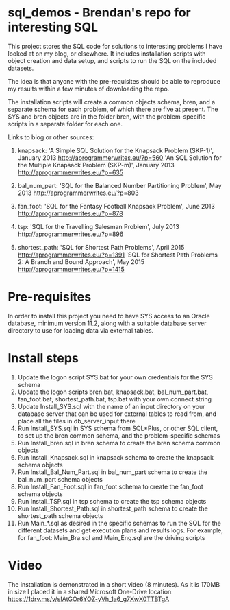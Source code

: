 # sql_demos - Brendan's repo for interesting SQL

This project stores the SQL code for solutions to interesting problems I have looked at on my blog,
or elsewhere. It includes installation scripts with object creation and data setup, and scripts to
run the SQL on the included datasets.

The idea is that anyone with the pre-requisites should be able to reproduce my results within a few 
minutes of downloading the repo.

The installation scripts will create a common objects schema, bren, and a separate schema for each
problem, of which there are five at present. The SYS and bren objects are in the folder bren, with
the problem-specific scripts in a separate folder for each one.

Links to blog or other sources:

1. knapsack:      'A Simple SQL Solution for the Knapsack Problem (SKP-1)', January 2013
                  http://aprogrammerwrites.eu/?p=560
                  'An SQL Solution for the Multiple Knapsack Problem (SKP-m)', January 2013
                  http://aprogrammerwrites.eu/?p=635

2. bal_num_part: 'SQL for the Balanced Number Partitioning Problem', May 2013
                  http://aprogrammerwrites.eu/?p=803

3. fan_foot:      'SQL for the Fantasy Football Knapsack Problem', June 2013
                  http://aprogrammerwrites.eu/?p=878

4. tsp:           'SQL for the Travelling Salesman Problem', July 2013
                  http://aprogrammerwrites.eu/?p=896

5. shortest_path: 'SQL for Shortest Path Problems', April 2015
                  http://aprogrammerwrites.eu/?p=1391
                  'SQL for Shortest Path Problems 2: A Branch and Bound Approach', May 2015
                  http://aprogrammerwrites.eu/?p=1415

Pre-requisites
==============
In order to install this project you need to have SYS access to an Oracle database, minimum version
11.2, along with a suitable database server directory to use for loading data via external tables.

Install steps
=============
        
1. Update the logon script SYS.bat for your own credentials for the SYS schema
2. Update the logon scripts bren.bat, knapsack.bat, bal_num_part.bat, fan_foot.bat,
shortest_path.bat, tsp.bat with your own connect string
3. Update Install_SYS.sql with the name of an input directory on your database server that
can be used for external tables to read from, and place all the files in db_server_input there
4. Run Install_SYS.sql in SYS schema from SQL*Plus, or other SQL client, to set up the bren
common schema, and the problem-specific schemas
5. Run Install_bren.sql in bren schema to create the bren schema common objects
6. Run Install_Knapsack.sql in knapsack schema to create the knapsack schema objects
7. Run Install_Bal_Num_Part.sql in bal_num_part schema to create the bal_num_part schema objects
8. Run Install_Fan_Foot.sql in fan_foot schema to create the fan_foot schema objects
9. Run Install_TSP.sql in tsp schema to create the tsp schema objects
10. Run Install_Shortest_Path.sql in shortest_path schema to create the shortest_path schema objects
11. Run Main_*.sql as desired in the specific schemas to run the SQL for the different datasets and
get execution plans and results logs. For example, for fan_foot: Main_Bra.sql and Main_Eng.sql are
the driving scripts

Video
=====
The installation is demonstrated in a short video (8 minutes). As it is 170MB in size I placed it in a
shared Microsoft One-Drive location:
https://1drv.ms/v/s!AtGOr6YOZ-yVh_1a6_g7XwX0TTBTgA